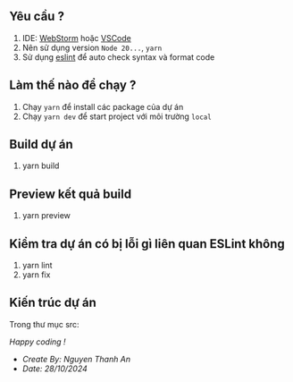 ## Yêu cầu ?

1. IDE: [WebStorm](https://lp.jetbrains.com/webstorm-ide/) hoặc [VSCode](https://code.visualstudio.com/)
2. Nên sử dụng version `Node 20...`, `yarn`
3. Sử dụng [eslint](https://eslint.org//) để auto check syntax và format code

## Làm thế nào để chạy ?

1. Chạy `yarn` để install các package của dự án
2. Chạy `yarn dev` để start project với môi trường `local`

## Build dự án
1. yarn build

## Preview kết quả build
1. yarn preview

## Kiểm tra dự án có bị lỗi gì liên quan ESLint không
1. yarn lint
2. yarn fix

## Kiến trúc dự án

Trong thư mục src:

<i>Happy coding !
- Create By: Nguyen Thanh An
- Date: 28/10/2024
  </i>